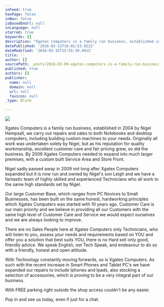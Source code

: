 ```yaml
---
inFeed: true
hasPage: false
inNav: false
isBasedOnUrl: null
inLanguage: null
starred: true
keywords: []
description: "Xgates Computers is a family run business, established in 2004 by Nigel Hempsall, we carry out repairs and sales to both Notebooks and desktop computers, including building custom machines to your needs. \_Originally all work was undertaken solely by Nigel, but as his reputation for quality workmanship, excellent customer care and fair pricing grew, so did the business. By 2009 Xgates Computers needed to expand into much larger premises, with a custom built Service Area and Store Front."
datePublished: '2016-03-15T16:02:53.922Z'
dateModified: '2016-03-15T15:55:39.491Z'
title: ''
author: []
sourcePath: _posts/2016-03-09-xgates-computers-is-a-family-run-business-established-in-20.md
published: true
authors: []
publisher:
  name: null
  domain: null
  url: null
  favicon: null
_type: Blurb

---
```

![](https://the-grid-user-content.s3-us-west-2.amazonaws.com/d6f509b6-8ae9-4ca3-aa3b-c7b88217f20c.png)

Xgates Computers is a family run business, established in 2004 by Nigel Hempsall, we carry out repairs and sales to both Notebooks and desktop computers, including building custom machines to your needs.  Originally all work was undertaken solely by Nigel, but as his reputation for quality workmanship, excellent customer care and fair pricing grew, so did the business. By 2009 Xgates Computers needed to expand into much larger premises, with a custom built Service Area and Store Front.

Nigel sadly passed away in 2009 not long after Xgates Computers expanded but it is now run and owned by Nigel's son Leigh and we have a fantastic team of highly skilled and experienced Technicians who all work to the same high standards set by Nigel.

Our large Customer Base, which ranges from PC Novices to Small Businesses, has been built on the same honest, hardworking principles which Xgates Computers was started with 10 years ago.  Customer Care is our main priority and we believe in providing all our Customers with the same high level of Customer Care and Service we would expect ourselves and we are always looking to improve. 

There are no Sales People here at Xgates Computers only Technicians, who will listen to you, assess your needs and requirements based on YOU and offer you a solution that best suits YOU, there is no Hard sell only good, friendly advice. We speak English, not Tech Speak, and endeavour to do so with a friendly, honest and open attitude.

With Technology constantly moving forwards, so is Xgates Computers. As such with the recent increase in Smart Phones and Tablet PC's we have expanded our repairs to include Iphones and Ipads, also stocking a selection of accessories, which is proving to be a very integral part of our business.

With FREE parking right outside the shop access couldn't be any easier.

Pop in and see us today, even if just for a chat.